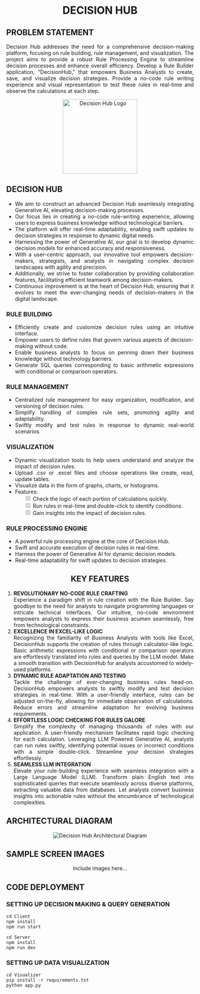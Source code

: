 <!DOCTYPE html>
<html lang="en">
<head>
  <meta charset="UTF-8">
  <meta http-equiv="X-UA-Compatible" content="IE=edge">
  <meta name="viewport" content="width=device-width, initial-scale=1.0">
</head>
<body style="text-align: justify;">

  <h1 align="center">DECISION HUB</h1>

  <h2 style="text-align: left;">PROBLEM STATEMENT</h2>
  <p style="text-align: justify;">
    Decision Hub addresses the need for a comprehensive decision-making platform, focusing on rule building, rule management, and visualization.
    The project aims to provide a robust Rule Processing Engine to streamline decision processes and enhance overall efficiency.
    Develop a Rule Builder application, "DecisionHub," that empowers Business Analysts to create, save, and visualize decision strategies.
    Provide a no-code rule writing experience and visual representation to test these rules in real-time and observe the calculations at each step.
  </p>

  <p align="center">
    <img src="https://cdn.dribbble.com/users/4053518/screenshots/17442460/media/fce8c55480768b09cd279cf8d540ee43.gif" alt="Decision Hub Logo" width="200">
  </p>

  <h2 style="text-align: left;">DECISION HUB</h2>
  <ul style="text-align: justify;">
    <li>We aim to construct an advanced Decision Hub seamlessly integrating Generative AI, elevating decision-making processes.</li>
    <li>Our focus lies in creating a no-code rule-writing experience, allowing users to express business knowledge without technological barriers.</li>
    <li>The platform will offer real-time adaptability, enabling swift updates to decision strategies in response to dynamic digital needs.</li>
    <li>Harnessing the power of Generative AI, our goal is to develop dynamic decision models for enhanced accuracy and responsiveness.</li>
    <li>With a user-centric approach, our innovative tool empowers decision-makers, strategists, and analysts in navigating complex decision landscapes with agility and precision.</li>
    <li>Additionally, we strive to foster collaboration by providing collaboration features, facilitating efficient teamwork among decision-makers.</li>
    <li>Continuous improvement is at the heart of Decision Hub, ensuring that it evolves to meet the ever-changing needs of decision-makers in the digital landscape.</li>
  </ul>

  <h3 style="text-align: left;">RULE BUILDING</h3>
  <ul style="text-align: justify;">
    <li>Efficiently create and customize decision rules using an intuitive interface.</li>
    <li>Empower users to define rules that govern various aspects of decision-making without code.</li>
    <li>Enable business analysts to focus on penning down their business knowledge without technology barriers.</li>
    <li>Generate SQL queries corresponding to basic arithmetic expressions with conditional or comparison operators.</li>
  </ul>

  <h3 style="text-align: left;">RULE MANAGEMENT</h3>
  <ul style="text-align: justify;">
    <li>Centralized rule management for easy organization, modification, and versioning of decision rules.</li>
    <li>Simplify handling of complex rule sets, promoting agility and adaptability.</li>
    <li>Swiftly modify and test rules in response to dynamic real-world scenarios.</li>
  </ul>

  <h3 style="text-align: left;">VISUALIZATION</h3>
  <ul style="text-align: justify;">
    <li>Dynamic visualization tools to help users understand and analyze the impact of decision rules.</li>
    <li>Upload .csv or .excel files and choose operations like create, read, update tables.</li>
    <li>Visualize data in the form of graphs, charts, or histograms.</li>
    <li>
      Features:
      <ul style="list-style-type: none; text-align: left;">
        <li><input type="checkbox" checked disabled> Check the logic of each portion of calculations quickly.</li>
        <li><input type="checkbox" checked disabled> Run rules in real-time and double-click to identify conditions.</li>
        <li><input type="checkbox" checked disabled> Gain insights into the impact of decision rules.</li>
      </ul>
    </li>
  </ul>

  <h3 style="text-align: left;">RULE PROCESSING ENGINE</h3>
  <ul style="text-align: justify;">
    <li>A powerful rule processing engine at the core of Decision Hub.</li>
    <li>Swift and accurate execution of decision rules in real-time.</li>
    <li>Harness the power of Generative AI for dynamic decision models.</li>
    <li>Real-time adaptability for swift updates to decision strategies.</li>
  </ul>

  <h2 style="text-align: center;">KEY FEATURES</h2>
<ol style="text-align: justify; padding-left: 20px;">
  <li><strong>REVOLUTIONARY NO-CODE RULE CRAFTING</strong><br>
    Experience a paradigm shift in rule creation with the Rule Builder. Say goodbye to the need for analysts to navigate programming languages or intricate technical interfaces. Our intuitive, no-code environment empowers analysts to express their business acumen seamlessly, free from technological constraints.
  </li>

  <li><strong>EXCELLENCE IN EXCEL-LIKE LOGIC</strong><br>
    Recognizing the familiarity of Business Analysts with tools like Excel, DecisionHub supports the creation of rules through calculator-like logic. Basic arithmetic expressions with conditional or comparison operators are effortlessly translated into rules and queries by the LLM model. Make a smooth transition with DecisionHub for analysts accustomed to widely-used platforms.
  </li>

  <li><strong>DYNAMIC RULE ADAPTATION AND TESTING</strong><br>
    Tackle the challenge of ever-changing business rules head-on. DecisionHub empowers analysts to swiftly modify and test decision strategies in real-time. With a user-friendly interface, rules can be adjusted on-the-fly, allowing for immediate observation of calculations. Reduce errors and streamline adaptation for evolving business requirements.
  </li>

  <li><strong>EFFORTLESS LOGIC CHECKING FOR RULES GALORE</strong><br>
    Simplify the complexity of managing thousands of rules with our application. A user-friendly mechanism facilitates rapid logic checking for each calculation. Leveraging LLM Powered Generative AI, analysts can run rules swiftly, identifying potential issues or incorrect conditions with a simple double-click. Streamline your decision strategies effortlessly.
  </li>

  <li><strong>SEAMLESS LLM INTEGRATION</strong><br>
    Elevate your rule-building experience with seamless integration with a Large Language Model (LLM). Transform plain English text into sophisticated queries that execute seamlessly across diverse platforms, extracting valuable data from databases. Let analysts convert business insights into actionable rules without the encumbrance of technological complexities.
  </li>
</ol>

  <h2 style="text-align: left;">ARCHITECTURAL DIAGRAM</h2>
  <p align="center"><img src="https://res.cloudinary.com/dvpulu3cc/image/upload/v1702618913/ARCHITECTURE_DIAGRAM_tk8eme.png" alt="Decision Hub Architectural Diagram"></p>
  
  <h2  style="text-align: left;">SAMPLE SCREEN IMAGES</h2>
  <p align="center">Include images here...</p>

  <h2 style="text-align: left;">CODE DEPLOYMENT</h2>

<h3 style="text-align: left;">SETTING UP DECISION MAKING & QUERY GENERATION</h3>
<pre><code>cd Client
npm install
npm run start
</code></pre>

<pre><code>cd Server
npm install
npm run dev
</code></pre>

<h3 style="text-align: left;">SETTING UP DATA VISUALIZATION</h3>
<pre><code>cd Visualizer
pip install -r requirements.txt
python app.py
</code></pre>


</body>
</html>
